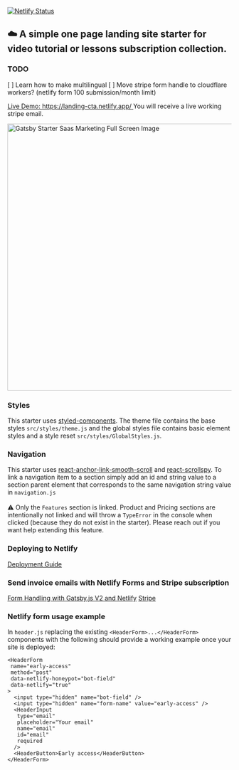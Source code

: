 [![Netlify Status](https://api.netlify.com/api/v1/badges/d143c579-924c-4e3e-9b87-2d7659c2d64b/deploy-status)](https://app.netlify.com/sites/landing-cta/deploys)
## ☁️ A simple one page landing site starter for video tutorial or lessons subscription collection.

### TODO
[ ] Learn how to make multilingual
[ ] Move stripe form handle to cloudflare workers? (netlify form 100 submission/month limit)

[Live Demo: https://landing-cta.netlify.app/ ](https://landing-cta.netlify.app/)
You will receive a live working stripe email. 

<img src="src/images/gatsby-starter-saas-marketing-full-page.png?raw=true" width="600" alt="Gatsby Starter Saas Marketing Full Screen Image"/>

### Styles

This starter uses [styled-components](https://www.styled-components.com/). The theme file contains the base styles `src/styles/theme.js` and the global styles file contains basic element styles and a style reset `src/styles/GlobalStyles.js`.

### Navigation

This starter uses [react-anchor-link-smooth-scroll](https://github.com/mauricevancooten/react-anchor-link-smooth-scroll#readme) and [react-scrollspy](https://github.com/makotot/react-scrollspy).
To link a navigation item to a section simply add an id and string value to a section parent element that corresponds to the same navigation string value in `navigation.js`
<br>
<br>
⚠️ Only the `Features` section is linked. Product and Pricing sections are intentionally not linked and will throw a `TypeError` in the console when clicked (because they do not exist in the starter). Please reach out if you want help extending this feature.

### Deploying to Netlify

[Deployment Guide](http://gatsbyjs.org/docs/deploying-to-netlify)

### Send invoice emails with Netlify Forms and Stripe subscription

[Form Handling with Gatsby.js V2 and Netlify](https://codebushi.com/form-handling-gatsby-netlify/)
[Stripe](https://stripe.com)

### Netlify form usage example

In `header.js` replacing the existing `<HeaderForm>...</HeaderForm>` components with the following should provide a working example once your site is deployed:

```
<HeaderForm
 name="early-access"
 method="post"
 data-netlify-honeypot="bot-field"
 data-netlify="true"
>
  <input type="hidden" name="bot-field" />
  <input type="hidden" name="form-name" value="early-access" />
  <HeaderInput
   type="email"
   placeholder="Your email"
   name="email"
   id="email"
   required
  />
  <HeaderButton>Early access</HeaderButton>
</HeaderForm>
```

